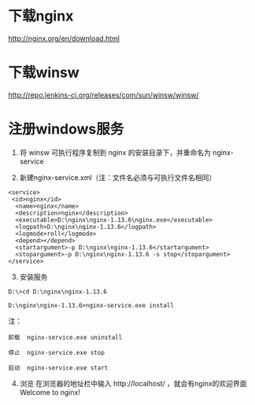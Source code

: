 # 下载nginx
http://nginx.org/en/download.html

# 下载winsw
http://repo.jenkins-ci.org/releases/com/sun/winsw/winsw/

# 注册windows服务
1. 将 winsw 可执行程序复制到 nginx 的安装目录下，并重命名为 nginx-service

2. 新建nginx-service.xml（注：文件名必须与可执行文件名相同）
```
<service>      
 <id>nginx</id>      
  <name>nginx</name>      
  <description>nginx</description>      
  <executable>D:\nginx\nginx-1.13.6\nginx.exe</executable>      
  <logpath>D:\nginx\nginx-1.13.6</logpath>      
  <logmode>roll</logmode>      
  <depend></depend>      
  <startargument>-p D:\nginx\nginx-1.13.6</startargument>      
  <stopargument>-p D:\nginx\nginx-1.13.6 -s stop</stopargument>      
</service>  
```

3. 安装服务
```
D:\>cd D:\nginx\nginx-1.13.6

D:\nginx\nginx-1.13.6>nginx-service.exe install
```

注：
```
卸载  nginx-service.exe uninstall

停止  nginx-service.exe stop

启动  nginx-service.exe start
```

4. 浏览
在浏览器的地址栏中输入 http://localhost/ ，就会有nginx的欢迎界面 Welcome to nginx!
